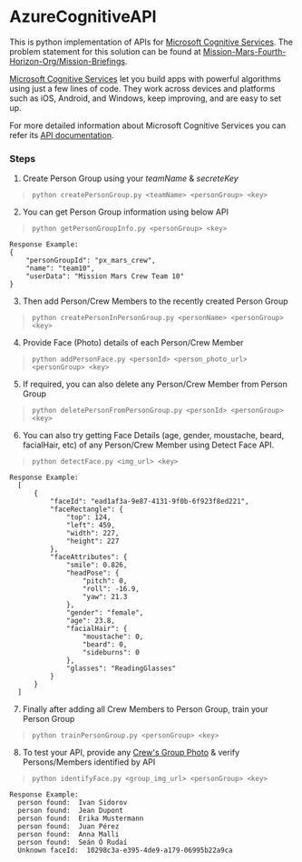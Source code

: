 # AzureCognitiveAPI

This is python implementation of APIs for [Microsoft Cognitive Services](https://azure.microsoft.com/en-us/services/cognitive-services/). The problem statement for this solution can be found at [Mission-Mars-Fourth-Horizon-Org/Mission-Briefings](https://github.com/Mission-Mars-Fourth-Horizon-Org/Mission-Briefings/tree/master/CognitiveServices).

[Microsoft Cognitive Services](https://azure.microsoft.com/en-us/services/cognitive-services/) let you build apps with powerful algorithms using just a few lines of code. They work across devices and platforms such as iOS, Android, and Windows, keep improving, and are easy to set up.

For more detailed information about Microsoft Cognitive Services you can refer its [API documentation](https://westus.dev.cognitive.microsoft.com/docs/services/563879b61984550e40cbbe8d/operations/563879b61984550f30395236).

### Steps
1. Create Person Group using your *teamName* & *secreteKey*
> `python createPersonGroup.py <teamName> <personGroup> <key>`

2. You can get Person Group information using below API
> `python getPersonGroupInfo.py <personGroup> <key>`
``` 
Response Example:
{
    "personGroupId": "px_mars_crew",
    "name": "team10",
    "userData": "Mission Mars Crew Team 10"
}
```
3. Then add Person/Crew Members to the recently created Person Group
> `python createPersonInPersonGroup.py <personName> <personGroup> <key>`

4. Provide Face (Photo) details of each Person/Crew Member
> `python addPersonFace.py <personId> <person_photo_url> <personGroup> <key>`

5. If required, you can also delete any Person/Crew Member from Person Group
> `python deletePersonFromPersonGroup.py <personId> <personGroup> <key>`

6. You can also try getting Face Details (age, gender, moustache, beard, facialHair, etc) of any Person/Crew Member using Detect Face API.
> `python detectFace.py <img_url> <key>`
```
Response Example:
  [
      {
          "faceId": "ead1af3a-9e87-4131-9f0b-6f923f8ed221",
          "faceRectangle": {
              "top": 124,
              "left": 459,
              "width": 227,
              "height": 227
          },
          "faceAttributes": {
              "smile": 0.826,
              "headPose": {
                  "pitch": 0,
                  "roll": -16.9,
                  "yaw": 21.3
              },
              "gender": "female",
              "age": 23.8,
              "facialHair": {
                  "moustache": 0,
                  "beard": 0,
                  "sideburns": 0
              },
              "glasses": "ReadingGlasses"
          }
      }
  ]
```

7. Finally after adding all Crew Members to Person Group, train your Person Group
> `python trainPersonGroup.py <personGroup> <key>`

8. To test your API, provide any [Crew's Group Photo](https://raw.githubusercontent.com/MissionMarsFourthHorizon/Mission-Briefings/master/CognitiveServices/images/CrewPhoto.jpg) & verify Persons/Members identified by API
> `python identifyFace.py <group_img_url> <personGroup> <key>`
``` 
Response Example:
  person found:  Ivan Sidorov
  person found:  Jean Dupont
  person found:  Erika Mustermann
  person found:  Juan Pérez
  person found:  Anna Malli
  person found:  Seán Ó Rudaí
  Unknown faceId:  10298c3a-e395-4de9-a179-06995b22a9ca
```

